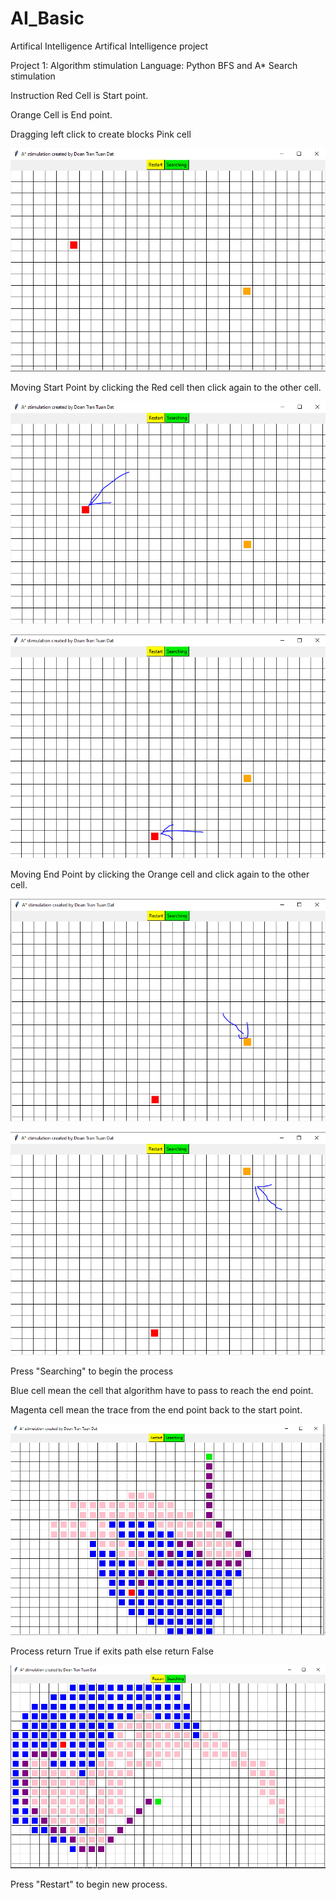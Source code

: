 # AI_Basic
Artifical Intelligence
Artifical Intelligence project

Project 1: Algorithm stimulation
Language: Python
BFS and A* Search stimulation

Instruction
Red Cell is Start point.

Orange Cell is End point.

Dragging left click to create blocks Pink cell

![alt text](Guide/block.PNG)

Moving Start Point by clicking the Red cell then click again to the other cell.

![alt text](Guide/movingRed1.PNG)

![alt text](Guide/movingRed2.PNG)

Moving End Point by clicking the Orange cell and click again to the other cell.

![alt text](Guide/movingYellow1.PNG)

![alt text](Guide/movingYellow2.PNG)

Press "Searching" to begin the process

Blue cell mean the cell that algorithm have to pass to reach the end point.

Magenta cell mean the trace from the end point back to the start point.

![alt text](Guide/resume1.PNG)

Process return True if exits path else return False

![alt text](Guide/resume2.PNG)

Press "Restart" to begin new process.
